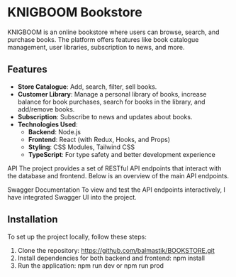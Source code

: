 # KNIGBOOM Bookstore

KNIGBOOM is an online bookstore where users can browse, search, and purchase books. The platform offers features like book catalogue management, user libraries, subscription to news, and more.

## Features

- **Store Catalogue**: Add, search, filter, sell books.
- **Customer Library**: Manage a personal library of books, increase balance for book purchases, search for books in the library, and add/remove books.
- **Subscription**: Subscribe to news and updates about books.
- **Technologies Used**:
  - **Backend**: Node.js
  - **Frontend**: React (with Redux, Hooks, and Props)
  - **Styling**: CSS Modules, Tailwind CSS
  - **TypeScript**: For type safety and better development experience

API
The project provides a set of RESTful API endpoints that interact with the database and frontend. Below is an overview of the main API endpoints.

Swagger Documentation
To view and test the API endpoints interactively, I have integrated Swagger UI into the project.

## Installation

To set up the project locally, follow these steps:

1. Clone the repository: https://github.com/balmastik/BOOKSTORE.git
2. Install dependencies for both backend and frontend: npm install
3. Run the application: npm run dev or npm run prod
